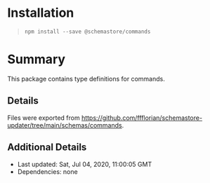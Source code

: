 # Installation
> `npm install --save @schemastore/commands`

# Summary
This package contains type definitions for commands.

## Details
Files were exported from https://github.com/ffflorian/schemastore-updater/tree/main/schemas/commands.

## Additional Details
* Last updated: Sat, Jul 04, 2020, 11:00:05 GMT
* Dependencies: none
